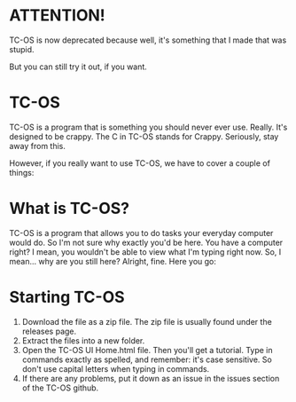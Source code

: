 # ATTENTION!

TC-OS is now deprecated because well, it's something that I made that was stupid.

But you can still try it out, if you want.

# TC-OS
TC-OS is a program that is something you should never ever use. Really. It's designed to be crappy. The C in TC-OS stands for Crappy. Seriously, stay away from this.

However, if you really want to use TC-OS, we have to cover a couple of things:

# What is TC-OS?
TC-OS is a program that allows you to do tasks your everyday computer would do. So I'm not sure why exactly you'd be here. You have a computer right? I mean, you wouldn't be able to view what I'm typing right now. So, I mean... why are you still here? Alright, fine. Here you go:

# Starting TC-OS

1. Download the file as a zip file. The zip file is usually found under the releases page.
2. Extract the files into a new folder.
3. Open the TC-OS UI Home.html file. Then you'll get a tutorial. Type in commands exactly as spelled, and remember: it's case sensitive. So don't use capital letters when typing in commands.
4. If there are any problems, put it down as an issue in the issues section of the TC-OS github.

